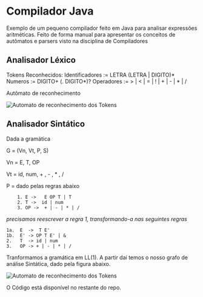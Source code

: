 # Compilador Java
Exemplo de um pequeno compilador feito em Java para analisar expressões aritméticas.
Feito de forma manual para apresentar os conceitos de autômatos e parsers visto na disciplina de Compiladores

## Analisador Léxico

Tokens Reconhecidos:
Identificadores := LETRA (LETRA | DIGITO)*
Numeros := DIGITO+ (. DIGITO*)?
Operadores := > | < | = | ! | + | - | * | /

Autômato de reconhecimento

![Automato de reconhecimento dos Tokens](http://www.professorisidro.com.br/wp-content/uploads/Automato.png)

## Analisador Sintático
Dada a gramática

G = (Vn, Vt, P, S)

Vn = E, T, OP

Vt = id, num, + , - , * , /

P = dado pelas regras abaixo

		1. E ->   E OP T | T
		2. T ->  id | num
		3. OP ->  + | - | * | /

*precisamos reescrever a regra 1, transformando-a nas seguintes regras*

	1a.  E  ->  T E'
	1b.  E' -> OP T E' | &
	2.   T  -> id | num
	3.   OP -> + | - | * | /
	
Tranformamos a gramática em LL(1). A partir daí temos o nosso grafo de análise Sintática, dado pela figura abaixo.

![Automato de reconhecimento dos Tokens](http://www.professorisidro.com.br/wp-content/uploads/Automato.png)

O Código está disponível no restante do repo.